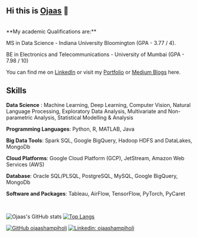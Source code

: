 ## Hi this is [Ojaas][2] 👋
</br>
**My academic Qualifications are:**

MS in Data Science - Indiana University Bloomington (GPA - 3.77 / 4).

BE in Electronics and Telecommunications - University of Mumbai (GPA - 7.98 / 10)

<!-- Actual text -->
You can find me on [LinkedIn][1] or visit my [Portfolio][2] or [Medium Blogs][3] here.

## Skills

**Data Science** : Machine Learning, Deep Learning, Computer Vision, Natural Language Processing, Exploratory Data Analysis, Multivariate and Non-parametric Analysis, Statistical Modelling & Analysis

**Programming Languages**: Python, R, MATLAB, Java

**Big Data Tools**: Spark SQL, Google BigQuery, Hadoop HDFS and DataLakes, MongoDb
 
**Cloud Platforms**: Google Cloud Platform (GCP), JetStream, Amazon Web Services (AWS)

**Database**: Oracle SQL/PLSQL, PostgreSQL, MySQL, Google BigQuery, MongoDb

**Software and Packages**: Tableau, AirFlow, TensorFlow, PyTorch, PyCaret

</br>
<!-- Icons -->

[2.2]: https://raw.githubusercontent.com/MartinHeinz/MartinHeinz/master/linkedin-3-16.png (LinkedIn icon without padding)

<!-- Links to your social media accounts -->

[1]: https://www.linkedin.com/in/ojaashampiholi/
[2]: https://ojaashampiholi.github.io/Portfolio_Ojaas_H/index.html
[3]: https://ojaashampiholi.medium.com/

![Ojaas's GitHub stats](https://github-readme-stats.vercel.app/api?username=ojaashampiholi&show_icons=true&theme=radical)
[![Top Langs](https://github-readme-stats.vercel.app/api/top-langs/?username=ojaashampiholi&theme=radical&layout=compact)](https://github.com/anuraghazra/github-readme-stats)


[![GitHub ojaashampiholi](https://img.shields.io/github/followers/ojaashampiholi?label=follow&style=social)](https://github.com/ojaashampiholi)
[![Linkedin: ojaashampiholi](https://img.shields.io/badge/-ojaashampiholi-blue?style=flat-square&logo=Linkedin&logoColor=white&link=https://www.linkedin.com/in/ojaashampiholi/)](https://www.linkedin.com/in/ojaashampiholi/)
<!-- 
[![Readme Card](https://github-readme-stats.vercel.app/api/pin/?username=ojaashampiholi&repo=Advanced_Database_Concepts)](https://github.com/ojaashampiholi/Advanced_Database_Concepts)
-->
